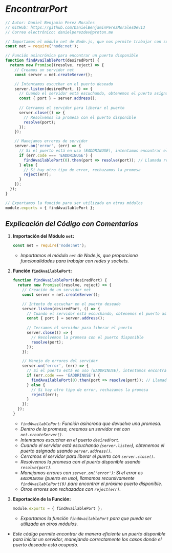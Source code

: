 <!-- Autor: Daniel Benjamin Perez Morales -->
<!-- GitHub: https://github.com/DanielBenjaminPerezMoralesDev13 -->
<!-- GitLab: https://gitlab.com/DanielBenjaminPerezMoralesDev13 -->
<!-- Correo electrónico: danielperezdev@proton.me -->

# ***EncontrarPort***

```javascript
// Autor: Daniel Benjamin Perez Morales
// GitHub: https://github.com/DanielBenjaminPerezMoralesDev13
// Correo electrónico: danielperezdev@proton.me

// Importamos el módulo net de Node.js, que nos permite trabajar con sockets y redes
const net = require('node:net');

// Función asincrónica para encontrar un puerto disponible
function findAvailablePort(desiredPort) {
  return new Promise((resolve, reject) => {
    // Creamos un servidor net
    const server = net.createServer();

    // Intentamos escuchar en el puerto deseado
    server.listen(desiredPort, () => {
      // Cuando el servidor está escuchando, obtenemos el puerto asignado
      const { port } = server.address();
      
      // Cerramos el servidor para liberar el puerto
      server.close(() => {
        // Resolvemos la promesa con el puerto disponible
        resolve(port);
      });
    });

    // Manejamos errores de servidor
    server.on('error', (err) => {
      // Si el puerto está en uso (EADDRINUSE), intentamos encontrar el próximo puerto disponible recursivamente
      if (err.code === 'EADDRINUSE') {
        findAvailablePort(0).then(port => resolve(port)); // Llamada recursiva para encontrar el próximo puerto disponible
      } else {
        // Si hay otro tipo de error, rechazamos la promesa
        reject(err);
      }
    });
  });
}

// Exportamos la función para ser utilizada en otros módulos
module.exports = { findAvailablePort };
```

## ***Explicación del Código con Comentarios***

1. **Importación del Módulo `net`:**

   ```javascript
   const net = require('node:net');
   ```

   - *Importamos el módulo `net` de Node.js, que proporciona funcionalidades para trabajar con redes y sockets.*

2. **Función `findAvailablePort`:**

   ```javascript
   function findAvailablePort(desiredPort) {
     return new Promise((resolve, reject) => {
       // Creación de un servidor net
       const server = net.createServer();
   
       // Intento de escuchar en el puerto deseado
       server.listen(desiredPort, () => {
         // Cuando el servidor está escuchando, obtenemos el puerto asignado
         const { port } = server.address();
         
         // Cerramos el servidor para liberar el puerto
         server.close(() => {
           // Resolvemos la promesa con el puerto disponible
           resolve(port);
         });
       });
   
       // Manejo de errores del servidor
       server.on('error', (err) => {
         // Si el puerto está en uso (EADDRINUSE), intentamos encontrar el próximo puerto disponible recursivamente
         if (err.code === 'EADDRINUSE') {
           findAvailablePort(0).then(port => resolve(port)); // Llamada recursiva para encontrar el próximo puerto disponible
         } else {
           // Si hay otro tipo de error, rechazamos la promesa
           reject(err);
         }
       });
     });
   }
   ```

   - *`findAvailablePort`: Función asíncrona que devuelve una promesa.*
   - *Dentro de la promesa, creamos un servidor net con `net.createServer()`.*
   - *Intentamos escuchar en el puerto `desiredPort`.*
   - *Cuando el servidor está escuchando (`server.listen`), obtenemos el puerto asignado usando `server.address()`.*
   - *Cerramos el servidor para liberar el puerto con `server.close()`.*
   - *Resolvemos la promesa con el puerto disponible usando `resolve(port)`.*
   - *Manejamos errores con `server.on('error')`: Si el error es `EADDRINUSE` (puerto en uso), llamamos recursivamente `findAvailablePort(0)` para encontrar el próximo puerto disponible.*
   - *Otros errores son rechazados con `reject(err)`.*

3. **Exportación de la Función:**

   ```javascript
   module.exports = { findAvailablePort };
   ```

   - *Exportamos la función `findAvailablePort` para que pueda ser utilizada en otros módulos.*

- *Este código permite encontrar de manera eficiente un puerto disponible para iniciar un servidor, manejando correctamente los casos donde el puerto deseado está ocupado.*
